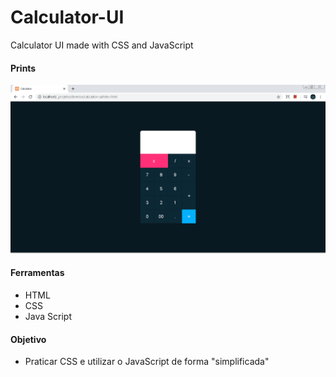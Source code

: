 # Calculator-UI
Calculator UI made with CSS and JavaScript


#### Prints 

![Print da Calculadora UI](print.PNG?raw=true "Print da calculadora UI")


#### Ferramentas 
  - HTML
  - CSS 
  - Java Script 

#### Objetivo 
  - Praticar CSS e utilizar o JavaScript de forma "simplificada" 
